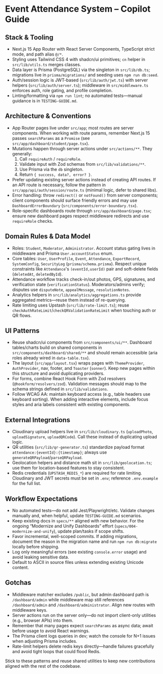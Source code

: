 # Event Attendance System – Copilot Guide

## Stack & Tooling

- Next.js 15 App Router with React Server Components, TypeScript strict mode, and path alias `@/*`.
- Styling uses Tailwind CSS 4 with shadcn/ui primitives; `cn` helper in `src/lib/utils.ts` merges classes.
- Data layer is Prisma (PostgreSQL) via the singleton in `src/lib/db.ts`; migrations live in `prisma/migrations/` and seeding uses `npm run db:seed`.
- Auth/session logic is JWT-based (`src/lib/auth/jwt.ts`) with server helpers (`src/lib/auth/server.ts`); middleware in `src/middleware.ts` enforces auth, role gating, and profile completion.
- Linting/formatting via `npm run lint`; no automated tests—manual guidance is in `TESTING-GUIDE.md`.

## Architecture & Conventions

- App Router pages live under `src/app`; most routes are server components. When working with route params, remember Next.js 15 passes `searchParams` as a `Promise` (see `src/app/dashboard/student/page.tsx`).
- Mutations happen through server actions under `src/actions/**`. They generally:
  1. Call `requireAuth` / `requireRole`.
  2. Validate input with Zod schemas from `src/lib/validations/**`.
  3. Use Prisma via the `db` singleton.
  4. Return `{ success, data?, error? }`.
- Prefer updating existing server actions instead of creating API routes. If an API route is necessary, follow the pattern in `src/app/api/auth/session/route.ts` (minimal logic, defer to shared libs).
- Error handling: throw `redirect()` or `notFound()` from server components; client components should surface friendly errors and may use `DashboardErrorBoundary` (`src/components/error-boundary.tsx`).
- Role-specific dashboards route through `src/app/dashboard/page.tsx`; ensure new dashboard pages respect middleware redirects and use `requireRole` checks.

## Domain Rules & Data Model

- Roles: `Student`, `Moderator`, `Administrator`. Account status gating lives in middleware and Prisma `User.accountStatus` enum.
- Core tables: `User`, `UserProfile`, `Event`, `Attendance`, `ExportRecord`, `SystemConfig`, `SecurityLog` (`prisma/schema.prisma`). Respect unique constraints like `Attendance`'s `(eventId,userId)` pair and soft-delete fields (`deletedAt`, `deletedById`).
- Attendance workflow tracks check-in/out photos, GPS, signatures, and verification state (`verificationStatus`). Moderators/admins verify; disputes use `disputeNote`, `appealMessage`, `resolutionNotes`.
- Analytics helpers in `src/lib/analytics/aggregations.ts` provide aggregated metrics—reuse them instead of re-querying.
- Rate limiting uses Upstash (`src/lib/rate-limit.ts`); reuse `checkAuthRateLimit`/`checkQRValidationRateLimit` when touching auth or QR flows.

## UI Patterns

- Reuse shadcn/ui components from `src/components/ui/**`. Dashboard tables/charts build on shared components in `src/components/dashboard/shared/**` and should remain accessible (aria roles already wired in `data-table.tsx`).
- The layout (`src/app/layout.tsx`) wraps pages with `ThemeProvider`, `AuthProvider`, nav, footer, and `Toaster` (`sonner`). Keep new pages within this structure and avoid duplicating providers.
- For forms, combine React Hook Form with Zod resolvers (`@hookform/resolvers/zod`). Validation messages should map to the schema strings defined in `src/lib/validations`.
- Follow WCAG AA: maintain keyboard access (e.g., table headers use keyboard sorting). When adding interactive elements, include focus styles and aria labels consistent with existing components.

## External Integrations

- Cloudinary upload helpers live in `src/lib/cloudinary.ts` (`uploadPhoto`, `uploadSignature`, `uploadQRCode`). Call these instead of duplicating upload logic.
- QR utilities (`src/lib/qr-generator.ts`) standardize payload format `attendance:{eventId}:{timestamp}`; always use `generateQRPayload`/`parseQRPayload`.
- Geolocation helpers and distance math sit in `src/lib/geolocation.ts`; use them for location-based features to stay consistent.
- Redis credentials (`UPSTASH_REDIS_*`) are required for rate limiting. Cloudinary and JWT secrets must be set in `.env`; reference `.env.example` for the full list.

## Workflow Expectations

- No automated tests—do not add Jest/Playwright/etc. Validate changes manually and, when helpful, update `TESTING-GUIDE.md` scenarios.
- Keep existing docs in `specs/**` aligned with new behavior. For the ongoing “Modernize and Unify Dashboards” effort (`specs/004-modernize-and-unify`), update plan/tasks if scope shifts.
- Favor incremental, well-scoped commits. If adding migrations, document the reason in the migration name and run `npm run db:migrate` locally before shipping.
- Log only meaningful errors (see existing `console.error` usage) and avoid leaking sensitive data.
- Default to ASCII in source files unless extending existing Unicode content.

## Gotchas

- Middleware matcher excludes `/public`, but admin dashboard path is `/dashboard/admin` while middleware map still references `/dashboard/admin` and `/dashboard/administrator`. Align new routes with middleware keys.
- Server actions run on the server only—do not import client-only utilities (e.g., browser APIs) into them.
- Remember that many pages expect `searchParams` as async data; await before usage to avoid React warnings.
- The Prisma client logs queries in dev; watch the console for N+1 issues when adjusting Prisma includes.
- Rate-limit helpers delete redis keys directly—handle failures gracefully and avoid tight loops that could flood Redis.

Stick to these patterns and reuse shared utilities to keep new contributions aligned with the rest of the codebase.
